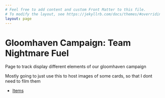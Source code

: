 ```yaml
---
# Feel free to add content and custom Front Matter to this file.
# To modify the layout, see https://jekyllrb.com/docs/themes/#overriding-theme-default
layout: page
---
```


# Gloomhaven Campaign: Team Nightmare Fuel

Page to track display different elements of our gloomhaven campaign

Mostly going to just use this to host images of some cards, so that I dont need to film them 

 - [Items](items/items.html)